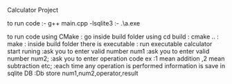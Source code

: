 Calculator Project 

to run code :- g++ main.cpp -lsqlite3
            :- .\a.exe

to run code using CMake
            : go inside build folder using cd build 
            : cmake ..
            : make 
            : inside build folder there is executable 
            : run executable
calculator start runing 
            :ask you to enter valid number num1
            :ask you to enter valid number num2;
            :ask you to enter operation code ex :1 mean addition ,2 mean subtraction etc;
            :each time any operation is performed information is save in sqlite DB
            :Db store num1,num2,operator,result
